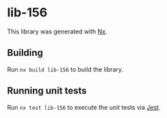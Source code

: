 # lib-156

This library was generated with [Nx](https://nx.dev).

## Building

Run `nx build lib-156` to build the library.

## Running unit tests

Run `nx test lib-156` to execute the unit tests via [Jest](https://jestjs.io).
